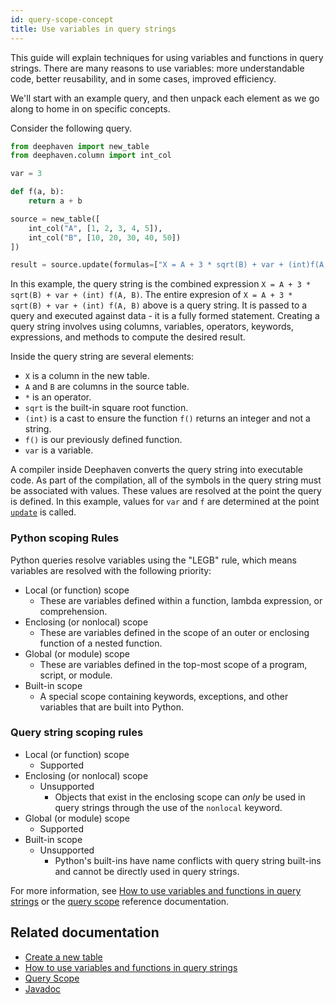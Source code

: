 ```yaml
---
id: query-scope-concept
title: Use variables in query strings
---
```


This guide will explain techniques for using variables and functions in query strings. There are many reasons to use variables: more understandable code, better reusability, and in some cases, improved efficiency.

We'll start with an example query, and then unpack each element as we go along to home in on specific concepts.

Consider the following query.

```python order=source,result
from deephaven import new_table
from deephaven.column import int_col

var = 3

def f(a, b):
    return a + b

source = new_table([
    int_col("A", [1, 2, 3, 4, 5]),
    int_col("B", [10, 20, 30, 40, 50])
])

result = source.update(formulas=["X = A + 3 * sqrt(B) + var + (int)f(A, B)"])
```

In this example, the query string is the combined expression `X = A + 3 * sqrt(B) + var + (int) f(A, B)`. The entire expresion of `X = A + 3 * sqrt(B) + var + (int) f(A, B)` above is a query string. It is passed to a query and executed against data - it is a fully formed statement. Creating a query string involves using columns, variables, operators, keywords, expressions, and methods to compute the desired result.

Inside the query string are several elements:

- `X` is a column in the new table.
- `A` and `B` are columns in the source table.
- `*` is an operator.
- `sqrt` is the built-in square root function.
- `(int)` is a cast to ensure the function `f()` returns an integer and not a string.
- `f()` is our previously defined function.
- `var` is a variable.

A compiler inside Deephaven converts the query string into executable code. As part of the compilation, all of the symbols in the query string must be associated with values. These values are resolved at the point the query is defined. In this example, values for `var` and `f` are determined at the point [`update`](../reference/table-operations/select/update.md) is called.

### Python scoping Rules

Python queries resolve variables using the "LEGB" rule, which means variables are resolved with the following priority:

- Local (or function) scope
  - These are variables defined within a function, lambda expression, or comprehension.
- Enclosing (or nonlocal) scope
  - These are variables defined in the scope of an outer or enclosing function of a nested function.
- Global (or module) scope
  - These are variables defined in the top-most scope of a program, script, or module.
- Built-in scope
  - A special scope containing keywords, exceptions, and other variables that are built into Python.

### Query string scoping rules

- Local (or function) scope
  - Supported
- Enclosing (or nonlocal) scope
  - Unsupported
    - Objects that exist in the enclosing scope can _only_ be used in query strings through the use of the `nonlocal` keyword.
- Global (or module) scope
  - Supported
- Built-in scope
  - Unsupported
    - Python's built-ins have name conflicts with query string built-ins and cannot be directly used in query strings.

For more information, see [How to use variables and functions in query strings](../how-to-guides/query-scope-how-to.md) or the [query scope](../reference/query-language/variables/query-scope.md) reference documentation.

## Related documentation

- [Create a new table](../how-to-guides/new-table.md)
- [How to use variables and functions in query strings](../how-to-guides/query-scope-how-to.md)
- [Query Scope](../reference/query-language/variables/query-scope.md)
- [Javadoc](https://deephaven.io/core/javadoc/io/deephaven/engine/table/lang/QueryScope.html)
